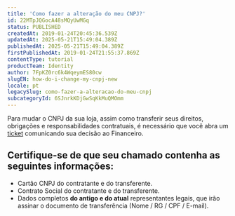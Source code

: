 ```yaml
---
title: 'Como fazer a alteração do meu CNPJ?'
id: 22MTpJQGocA48sMQyUwMGq
status: PUBLISHED
createdAt: 2019-01-24T20:45:36.539Z
updatedAt: 2025-05-21T15:49:04.389Z
publishedAt: 2025-05-21T15:49:04.389Z
firstPublishedAt: 2019-01-24T21:55:37.869Z
contentType: tutorial
productTeam: Identity
author: 7FpKZ0rc6k4WqeymES80cw
slugEN: how-do-i-change-my-cnpj-new
locale: pt
legacySlug: como-fazer-a-alteracao-do-meu-cnpj
subcategoryId: 6SJnrkKDjGwSqKkMuQMOmm
---
```


Para mudar o CNPJ da sua loja, assim como transferir seus direitos, obrigações e responsabilidades contratuais, é necessário que você abra um [ticket](https://support.vtex.com/hc/pt-br/requests) comunicando sua decisão ao Financeiro.

## Certifique-se de que seu chamado contenha as seguintes informações:

- Cartão CNPJ do contratante e do transferente.
- Contrato Social do contratante e do transferente.
- Dados completos __do antigo e do atual__ representantes legais, que irão assinar o documento de transferência (Nome / RG / CPF / E-mail).



